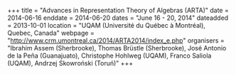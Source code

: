 +++
title = "Advances in Representation Theory of Algebras  (ARTA)"
date = 2014-06-16
enddate = 2014-06-20
dates = "June 16 - 20, 2014"
dateadded = 2013-10-01
location = "UQAM (Université du Québec à Montréal), Quebec, Canada"
webpage = "http://www.crm.umontreal.ca/2014/ARTA2014/index_e.php"
organisers = "Ibrahim Assem (Sherbrooke), Thomas Brüstle (Sherbrooke), José Antonio de la Peña (Guanajuato), Christophe Hohlweg (UQAM), Franco Saliola (UQAM), Andrzej Skowroński (Toruń)"
+++
